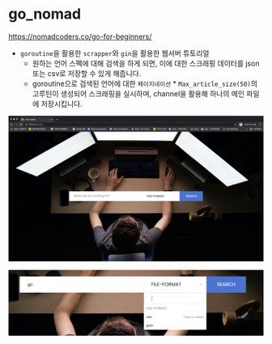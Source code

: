 # go_nomad
https://nomadcoders.co/go-for-beginners/


- `goroutine`을 활용한 `scrapper`와 `gin`을 활용한 웹서버 튜토리얼
  - 원하는 언어 스펙에 대해 검색을 하게 되면, 이에 대한 스크래핑 데이터를 json 또는 csv로 저장할 수 있게 해줍니다.
  - goroutine으로 검색된 언어에 대한 `페이지네이션` * `Max_article_size(50)`의 고루틴이 생성되어 스크래핑을 실시하며, channel을 활용해 하나의 메인 파일에 저장시킵니다.


![](./assets/images/s1.png)

![](./assets/images/s2.png)